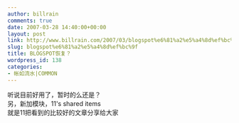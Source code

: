 ```yaml
---
author: billrain
comments: true
date: 2007-03-28 14:40:00+00:00
layout: post
link: http://www.billrain.com/2007/03/blogspot%e6%81%a2%e5%a4%8d%ef%bc%9f/
slug: blogspot%e6%81%a2%e5%a4%8d%ef%bc%9f
title: BLOGSPOT恢复？
wordpress_id: 138
categories:
- 帐如流水|COMMON
---
```


听说目前好用了，暂时的么还是？  
另，新加模块，11's shared items  
就是11把看到的比较好的文章分享给大家  

